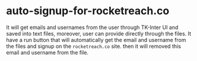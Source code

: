 # auto-signup-for-rocketreach.co
It will get emails and usernames from the user through TK-Inter UI and saved into text files, moreover, user can provide directly through the files. It have a run button that will automatically get the email and username from the files and signup on the `rocketreach.co` site. then it will removed this email and username from the file.
